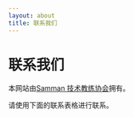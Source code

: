 ```yaml
---
layout: about
title: 联系我们
---
```


# 联系我们

本网站由[Samman 技术教练协会](/society/index.html)拥有。

请使用下面的联系表格进行联系。